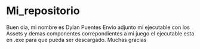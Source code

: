 # Mi_repositorio
 Buen dia, mi nombre es Dylan Puentes
 Envio adjunto mi ejecutable con los Assets y demas componentes correpondientes a mi juego el ejecutable esta en .exe para que pueda ser descargado.
 Muchas gracias
